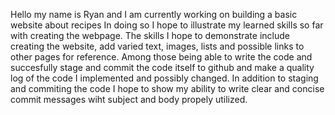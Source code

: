 Hello my name is Ryan and I am currently working on building a basic website about recipes
In doing so I hope to illustrate my learned skills so far with creating the webpage.
The skills I hope to demonstrate include creating the website, add varied text, images, lists and possible links to other pages for reference. 
Among those being able to write the code and succesfully stage and commit the code itself to github and make a quality log of the code I implemented and possibly changed.
In addition to staging and commiting the code I hope to show my ability to write clear and concise commit messages wiht subject and body propely utilized.